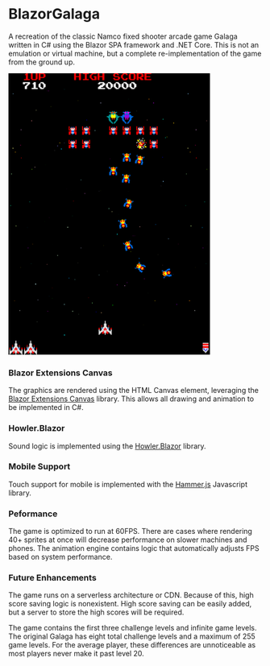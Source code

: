 # BlazorGalaga

A recreation of the classic Namco fixed shooter arcade game Galaga written in C# using the Blazor SPA framework and .NET Core. This is not an emulation or virtual machine, but a complete re-implementation of the game from the ground up.

![BlazorGalaga](/BlazorGalaga/wwwroot/Assets/screenshot.PNG?raw=true "BlazorGalaga")

### Blazor Extensions Canvas

The graphics are rendered using the HTML Canvas element, leveraging the [Blazor Extensions Canvas](https://github.com/BlazorExtensions/Canvas) library. This allows all drawing and animation to be implemented in C#.

### Howler.Blazor

Sound logic is implemented using the [Howler.Blazor](https://github.com/StefH/Howler.Blazor) library.

### Mobile Support

Touch support for mobile is implemented with the [Hammer.js](https://hammerjs.github.io/) Javascript library. 

### Peformance

The game is optimized to run at 60FPS. There are cases where rendering 40+ sprites at once will decrease performance on slower machines and phones. The animation engine contains logic that automatically adjusts FPS based on system performance. 

### Future Enhancements

The game runs on a serverless architecture or CDN. Because of this, high score saving logic is nonexistent. High score saving can be easily added, but a server to store the high scores will be required. 

The game contains the first three challenge levels and infinite game levels. The original Galaga has eight total challenge levels and a maximum of 255 game levels. For the average player, these differences are unnoticeable as most players never make it past level 20.
